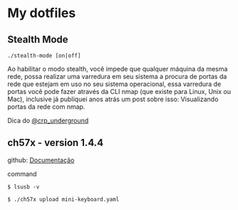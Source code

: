 # My dotfiles


## Stealth Mode

```./stealth-mode [on|off]```

Ao habilitar o modo stealth, você impede que qualquer máquina da mesma rede, possa realizar uma varredura em seu sistema a procura de portas da rede que estejam em uso no seu sistema operacional, essa varredura de portas você pode fazer através da CLI nmap (que existe para Linux, Unix ou Mac), inclusive já publiquei anos atrás um post sobre isso:
Visualizando portas da rede com nmap.

Dica do [@crp_underground](https://medium.com/@crp_underground/habilitando-stealth-mode-no-macos-8efee4e2e9d6)



## ch57x - version 1.4.4

github: [Documentação](https://github.com/kriomant/ch57x-keyboard-tool?tab=readme-ov-file#3x1-keys--1-knob-keyboard-limitations)

command
```
$ lsusb -v

$ ./ch57x upload mini-keyboard.yaml
```